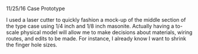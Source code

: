 11/25/16
Case Prototype

I used a laser cutter to quickly fashion a mock-up of the middle section of the type case using 1/4 inch and 1/8 inch masonite. Actually having a to-scale physical model will allow me to make decisions about materials, wiring routes, and edits to be made. For instance, I already know I want to shrink the finger hole sizes.